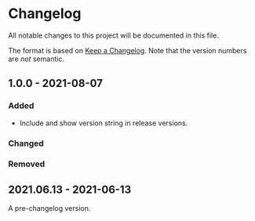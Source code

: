 # Changelog
All notable changes to this project will be documented in this file.

The format is based on [Keep a Changelog](https://keepachangelog.com/en/1.0.0/). Note that
the version numbers are *not* semantic.

## 1.0.0 - 2021-08-07
### Added
* Include and show version string in release versions.

### Changed

### Removed

## 2021.06.13 - 2021-06-13
A pre-changelog version.
